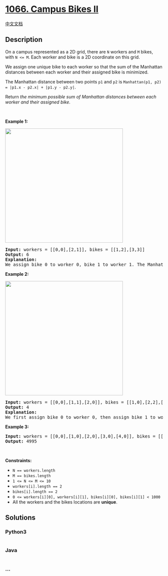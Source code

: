 # [1066. Campus Bikes II](https://leetcode.com/problems/campus-bikes-ii)

[中文文档](/solution/1000-1099/1066.Campus%20Bikes%20II/README.md)

## Description

<p>On a campus represented as a 2D grid, there are <code>N</code> workers and <code>M</code> bikes, with <code>N &lt;= M</code>. Each worker and bike is a 2D coordinate on this grid.</p>

<p>We assign one unique bike to each worker so that the sum of the Manhattan distances between each worker and their assigned bike is minimized.</p>

<p>The Manhattan distance between two points <code>p1</code> and <code>p2</code> is <code>Manhattan(p1, p2) = |p1.x - p2.x| + |p1.y - p2.y|</code>.</p>

<p>Return <em>the minimum possible sum of Manhattan distances between each worker and their assigned bike</em>.</p>

<p>&nbsp;</p>
<p><strong>Example 1:</strong></p>
<img alt="" src="https://assets.leetcode.com/uploads/2019/03/06/1261_example_1_v2.png" style="width: 376px; height: 366px;" />
<pre>
<strong>Input:</strong> workers = [[0,0],[2,1]], bikes = [[1,2],[3,3]]
<strong>Output:</strong> 6
<strong>Explanation:</strong> 
We assign bike 0 to worker 0, bike 1 to worker 1. The Manhattan distance of both assignments is 3, so the output is 6.
</pre>

<p><strong>Example 2:</strong></p>
<img alt="" src="https://assets.leetcode.com/uploads/2019/03/06/1261_example_2_v2.png" style="width: 376px; height: 366px;" />
<pre>
<strong>Input:</strong> workers = [[0,0],[1,1],[2,0]], bikes = [[1,0],[2,2],[2,1]]
<strong>Output:</strong> 4
<strong>Explanation: </strong>
We first assign bike 0 to worker 0, then assign bike 1 to worker 1 or worker 2, bike 2 to worker 2 or worker 1. Both assignments lead to sum of the Manhattan distances as 4.
</pre>

<p><strong>Example 3:</strong></p>

<pre>
<strong>Input:</strong> workers = [[0,0],[1,0],[2,0],[3,0],[4,0]], bikes = [[0,999],[1,999],[2,999],[3,999],[4,999]]
<strong>Output:</strong> 4995
</pre>

<p>&nbsp;</p>
<p><strong>Constraints:</strong></p>

<ul>
	<li><code>N == workers.length</code></li>
	<li><code>M == bikes.length</code></li>
	<li><code>1 &lt;= N &lt;= M &lt;= 10</code></li>
	<li><code>workers[i].length == 2</code></li>
	<li><code>bikes[i].length == 2</code></li>
	<li><code>0 &lt;= workers[i][0], workers[i][1], bikes[i][0], bikes[i][1] &lt; 1000</code></li>
	<li>All the workers and the bikes locations are <strong>unique</strong>.</li>
</ul>


## Solutions

<!-- tabs:start -->

### **Python3**

```python

```

### **Java**

```java

```

### **...**

```

```

<!-- tabs:end -->
